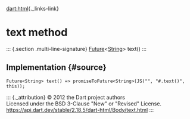 [dart:html](../../dart-html/dart-html-library){._links-link}

text method
===========

::: {.section .multi-line-signature}
[Future](../../dart-async/future-class)\<[String](../../dart-core/string-class)\>
text()
:::

Implementation {#source}
--------------

``` {.language-dart data-language="dart"}
Future<String> text() => promiseToFuture<String>(JS("", "#.text()", this));
```

::: {._attribution}
© 2012 the Dart project authors\
Licensed under the BSD 3-Clause \"New\" or \"Revised\" License.\
<https://api.dart.dev/stable/2.18.5/dart-html/Body/text.html>
:::
